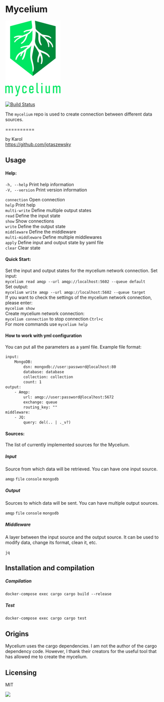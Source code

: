 # Mycelium

![kubectl logo](images/mycelium-logo-medium.png)

[![Build Status](https://github.com/jotaszewsky/mycelium/workflows/Rust/badge.svg?branch=0.1.x)](https://github.com/jotaszewsky/mycelium)

The `mycelium` repo is used to create connection between different
data sources. 

==========

by Karol<br>
<https://github.com/jotaszewsky>


## Usage

#### Help:

`-h, --help` Print help information <br>
`-V, --version` Print version information <br>

`connection` Open connection<br>
`help` Print help <br>
`multi-write` Define multiple output states <br>
`read` Define the input state <br>
`show` Show connections <br>
`write` Define the output state <br>
`middleware` Define the middleware <br>
`multi-middleware` Define multiple middlewares <br>
`apply` Define input and output state by yaml file <br>
`clear` Clear state <br>

#### Quick Start:

Set the input and output states for the mycelium network connection.
Set input: <br>
`mycelium read amqp --url amqp://localhost:5602 --queue default` <br>
Set output: <br>
`mycelium write amqp --url amqp://localhost:5602 --queue target` <br>
If you want to check the settings of the mycelium network connection, please enter: <br>
`mycelium show` <br>
Create mycelium network connection: <br>
`mycelium connection` to stop connection `Ctrl+c` <br>
For more commands use `mycelium help` <br>

#### How to work with yml configuration

You can put all the parameters as a yaml file. Example file format:
```
input:
    MongoDB:
        dsn: mongodb://user:password@localhost:80
        database: database
        collection: collection
        count: 1
output:
    - Amqp:
        url: amqp://user:password@localhost:5672
        exchange: queue
        routing_key: ""
middleware:
    - JQ:
        query: del(.. | ._v?)
```

#### Sources:
The list of currently implemented sources for the Mycelium.

##### Input
Source from which data will be retrieved. You can have one input source.

`amqp`
`file`
`console`
`mongodb`

##### Output
Sources to which data will be sent. You can have multiple output sources.

`amqp`
`file`
`console`
`mongodb`

##### Middleware
A layer between the input source and the output source. 
It can be used to modify data, change its format, clean it, etc.

`jq`

## Installation and compilation

##### Compilation

`docker-compose exec cargo cargo build --release`

##### Test

`docker-compose exec cargo cargo test`

## Origins
Mycelium uses the cargo dependencies. I am not the author of the cargo dependency code.
However, I thank their creators for the useful tool that has allowed me to create the mycelium.

## Licensing
MIT

![](https://64.media.tumblr.com/cecc281d4a592430b9d482b4fff19d9b/tumblr_plxi8amzQn1qdhps7o2_r1_540.gifv)